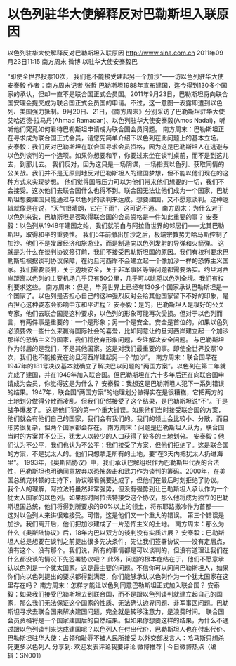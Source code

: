 # 以色列驻华大使解释反对巴勒斯坦入联原因

以色列驻华大使解释反对巴勒斯坦入联原因
http://www.sina.com.cn  2011年09月23日11:15  南方周末 微博
以驻华大使安泰毅巴

“即使全世界投票10次， 我们也不能接受建起另一个加沙”——访以色列驻华大使安泰毅
作者：南方周末记者 张哲
巴勒斯坦1988年宣布建国，迄今得到130多个国家的承认，但却一直不是联合国正式会员国。2011年9月23日，巴勒斯坦将向联合国安理会提交成为联合国正式会员国的申请。不过，这一意图一表露即遭到以色列、美国强力抵制。9月20日、21日，《南方周末》分别采访了巴勒斯坦驻华大使艾哈迈德·拉马丹(Ahmad Ramadan)、以色列驻华大使安泰毅(Amos Nadai)，听听他们究竟如何看待巴勒斯坦申请成为联合国会员问题。
南方周末：巴勒斯坦正在寻求成为联合国正式会员，请您先简单介绍下以色列在此问题上的基本立场。
安泰毅：我们反对巴勒斯坦在联合国寻求会员资格，因为这是巴勒斯坦人在逃避与以色列谈判的一个选项。如果你想要和平，你要过来坐在谈判桌前，而不是到这儿去，到那儿去。
我们反对，因为这只是一场阴谋，一场指责以色列、获取同情的公关战。我们并不是无原则地反对巴勒斯坦人的建国梦想，但不能以他们现在的这种方式来实现梦想。
他们觉得国际压力可以为他们带来他们想要的一切，我们不会接受。这次他们去联合国什么也得不到。联合国无法让他们成为一个国家，巴勒斯坦想要建国只能通过与以色列的谈判来达成。想要建国，又不愿意谈判。这种逻辑就像是在说，“天气很晴朗，它在下雨”，这可说不通。
南方周末：为什么对于以色列来说，巴勒斯坦是否取得联合国的会员资格是一件如此重要的事？
安泰毅：以色列从1948年建国之始，我们就明白与阿拉伯世界的邻居们——尤其巴勒斯坦，取得和平的重要性。
我们5年前撤出加沙之后，极端宗教势力哈马斯控制了加沙。他们不是发展经济和旅游业，而是制造向以色列发射的导弹和火箭弹。
这就是为什么在谈判协议签订前，我们不接受巴勒斯坦国的原因。我们有权利要求巴勒斯坦根据谈判协议保障，在约旦河西岸不会建立起一个像加沙一样的恐怖主义国家。我们需要谈判，关于边境安全，关于非军事区等等问题都需要落实。约旦河西岸距离以色列的主要机场几乎只有50公里，几乎可以眺望以色列全境。我们有权利要求这些。
南方周末：但是，毕竟世界上已经有130多个国家承认巴勒斯坦是一个国家了。以色列是否担心自己的这种强烈反对会给其他国家留下不好的印象，是否担心这种姿态会影响中东和平进程？
安泰毅：是的，巴勒斯坦人是极好的公关专家，他们去联合国提这种要求，以色列的形象可能再次受损。但对于以色列而言，有两件事是重要的：一个是形象；另一个是安全。安全是首位的，如果以色列必须要做一些什么来赢得国际社会的喜爱，比如同意让约旦河西岸建立起一个加沙那样的恐怖主义的国家，我们将放弃形象问题，专注解决安全问题。
与巴勒斯坦作为邻居的是我们，不是其他国家。这是对我们最重要的事。即使全世界投票10次，我们也不能接受在约旦河西岸建起另一个“加沙”。
南方周末：联合国早在1947年的181号决议基本就确立了解决巴以问题的“两国方案”。以色列在第二年就完成了建国，并在1949年加入联合国。但巴勒斯坦在六十多年后还在向联合国申请成为会员，你觉得这是为什么？
安泰毅：我想这是巴勒斯坦人犯下一系列错误的结果。1947年，联合国“两国方案”的地理划分做得实在是很糟糕，它把两方的土地划分做得分散而凌乱。但我们仍然接受了这个结果，是巴勒斯坦说“不”。于是战争爆发了。
这是他们犯的第一个重大错误。如果他们当时接受联合国的方案，他们就会有他们自己的国家，我们会有我们的。我们的领土会比较小、分散，而且形势很复杂，但两个国家都会存在。
南方周末：问题是巴勒斯坦人认为，联合国当时的方案并不公正，犹太人以较少的人口获得了较多的土地划分。
安泰毅：他们认为不公平，我们也认为不公平；我们接受了方案，但他们拒绝了。这是联合国的方案，不是犹太人的。他们只想拿走所有的土地，要“在3天内把犹太人扔进海里”。
1993年，《奥斯陆协议》中，我们承认巴解组织作为巴勒斯坦代表的合法性，巴勒斯坦也明确同意放弃以恐怖袭击和武力作为谈判的筹码。2000年，在美国总统克林顿的主持下，协议眼看就要达成了，但他们在最后时刻拒绝了协议。
我个人的理解，阿拉法特虽然非常强势，但没有强势到让巴勒斯坦人承认作为一个犹太人国家的以色列。如果那时阿拉法特接受这个协议，那么他将成为独立的巴勒斯坦国总统，他们将得到所要求的90%以上的领土，将东耶路撒冷作为首都——这对以色列人来讲很难接受。可惜，这是他们又一个重大的错误。
第三个错误是加沙。我们离开后，他们把加沙建成了一片恐怖主义的土地。
南方周末：那么为什么《奥斯陆协议》后，18年内巴以双方的谈判没有实质进展？
安泰毅：巴勒斯坦人总是想要在谈判之前提出很多先决条件，先让我们签署协议——没有定居点，没有这个、没有那个。我们说，所有的事情都是可以谈判的，但没有道理让我们在什么都没谈的情况下先签署协议吧？
此外，问题的根本症结在于，他们不愿意承认以色列是一个犹太国家。这是最主要的问题。不信你可以问问巴勒斯坦人，如果你们向以色列提出的要求都得到满足，你们能够承认以色列作为一个犹太国家在这里存在吗？
南方周末：怎样才能让以色列同意巴勒斯坦正式加入联合国？
安泰毅：如果我们接受巴勒斯坦去到联合国，而不是跟以色列谈判就建立起自己的国家，那么我们无法保证这个国家的性质、无法确认边界问题、非军事区问题。巴勒斯坦寻求去联合国来解决建国问题，完全就是转移注意力，是浪费时间。
联合国会员资格将是一个国家建国后的自然结果。但如果你想要这样的结果，为什么不通过跟以色列谈判来达成建国呢？以色列人在付出代价，巴勒斯坦人也在付出代价。
巴勒斯坦驻华大使：占领和耻辱不被人民所接受
以外交部发言人：哈马斯只想杀死更多以色列人
分享到: 欢迎发表评论我要评论
微博推荐 | 今日微博热点（编辑：SN001）

